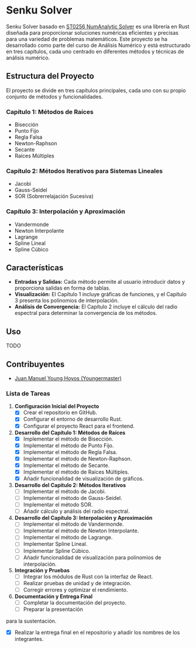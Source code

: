 # Senku Solver

Senku Solver basado en [ST0256 NumAnalytic Solver](https://github.com/Youngermaster/ST0256-NumAnalytic-Solver) es una librería en Rust diseñada para proporcionar soluciones numéricas eficientes y precisas para una variedad de problemas matemáticos. Este proyecto se ha desarrollado como parte del curso de Análisis Numérico y está estructurado en tres capítulos, cada uno centrado en diferentes métodos y técnicas de análisis numérico.

## Estructura del Proyecto

El proyecto se divide en tres capítulos principales, cada uno con su propio conjunto de métodos y funcionalidades.

### Capítulo 1: Métodos de Raíces

- Bisección
- Punto Fijo
- Regla Falsa
- Newton-Raphson
- Secante
- Raíces Múltiples

### Capítulo 2: Métodos Iterativos para Sistemas Lineales

- Jacobi
- Gauss-Seidel
- SOR (Sobrerrelajación Sucesiva)

### Capítulo 3: Interpolación y Aproximación

- Vandermonde
- Newton Interpolante
- Lagrange
- Spline Lineal
- Spline Cúbico

## Características

- **Entradas y Salidas:** Cada método permite al usuario introducir datos y proporciona salidas en forma de tablas.
- **Visualización:** El Capítulo 1 incluye gráficas de funciones, y el Capítulo 3 presenta los polinomios de interpolación.
- **Análisis de Convergencia:** El Capítulo 2 incluye el cálculo del radio espectral para determinar la convergencia de los métodos.

## Uso

TODO

## Contribuyentes

- [Juan Manuel Young Hoyos (Youngermaster)](https://github.com/Youngermaster)

### Lista de Tareas

1. **Configuración Inicial del Proyecto**
   - [x] Crear el repositorio en GitHub.
   - [x] Configurar el entorno de desarrollo Rust.
   - [x] Configurar el proyecto React para el frontend.

2. **Desarrollo del Capítulo 1: Métodos de Raíces**
   - [x] Implementar el método de Bisección.
   - [x] Implementar el método de Punto Fijo.
   - [x] Implementar el método de Regla Falsa.
   - [x] Implementar el método de Newton-Raphson.
   - [x] Implementar el método de Secante.
   - [x] Implementar el método de Raíces Múltiples.
   - [x] Añadir funcionalidad de visualización de gráficos.

3. **Desarrollo del Capítulo 2: Métodos Iterativos**
   - [ ] Implementar el método de Jacobi.
   - [ ] Implementar el método de Gauss-Seidel.
   - [ ] Implementar el método SOR.
   - [ ] Añadir cálculo y análisis del radio espectral.

4. **Desarrollo del Capítulo 3: Interpolación y Aproximación**
   - [ ] Implementar el método de Vandermonde.
   - [ ] Implementar el método de Newton Interpolante.
   - [ ] Implementar el método de Lagrange.
   - [ ] Implementar Spline Lineal.
   - [ ] Implementar Spline Cúbico.
   - [ ] Añadir funcionalidad de visualización para polinomios de interpolación.

5. **Integración y Pruebas**
   - [ ] Integrar los módulos de Rust con la interfaz de React.
   - [ ] Realizar pruebas de unidad y de integración.
   - [ ] Corregir errores y optimizar el rendimiento.

6. **Documentación y Entrega Final**
   - [ ] Completar la documentación del proyecto.
   - [ ] Preparar la presentación

 para la sustentación.

- [x] Realizar la entrega final en el repositorio y añadir los nombres de los integrantes.
